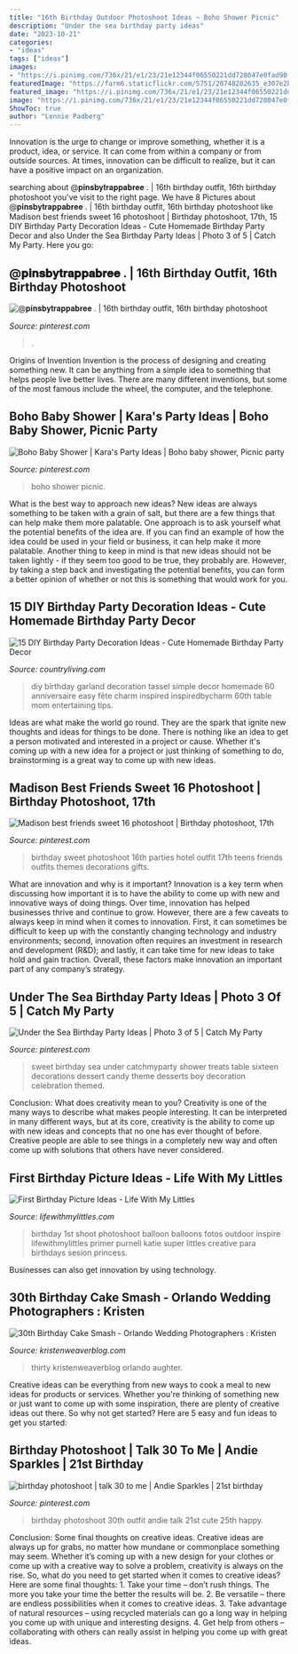 ```yaml
---
title: "16th Birthday Outdoor Photoshoot Ideas ~ Boho Shower Picnic"
description: "Under the sea birthday party ideas"
date: "2023-10-21"
categories:
- "ideas"
tags: ["ideas"]
images:
- "https://i.pinimg.com/736x/21/e1/23/21e12344f06550221dd728047e0fad90.jpg"
featuredImage: "https://farm6.staticflickr.com/5751/20748202635_e307e2bc76_c.jpg"
featured_image: "https://i.pinimg.com/736x/21/e1/23/21e12344f06550221dd728047e0fad90.jpg"
image: "https://i.pinimg.com/736x/21/e1/23/21e12344f06550221dd728047e0fad90.jpg"
ShowToc: true
author: "Lennie Padberg"
---
```



Innovation is the urge to change or improve something, whether it is a product, idea, or service. It can come from within a company or from outside sources. At times, innovation can be difficult to realize, but it can have a positive impact on an organization.

	

		
searching about @𝐩𝐢𝐧𝐬𝐛𝐲𝐭𝐫𝐚𝐩𝐩𝐚𝐛𝐫𝐞𝐞 . | 16th birthday outfit, 16th birthday photoshoot you've visit to the right page. We have 8 Pictures about @𝐩𝐢𝐧𝐬𝐛𝐲𝐭𝐫𝐚𝐩𝐩𝐚𝐛𝐫𝐞𝐞 . | 16th birthday outfit, 16th birthday photoshoot like Madison best friends sweet 16 photoshoot | Birthday photoshoot, 17th, 15 DIY Birthday Party Decoration Ideas - Cute Homemade Birthday Party Decor and also Under the Sea Birthday Party Ideas | Photo 3 of 5 | Catch My Party. Here you go:
		
    
## @𝐩𝐢𝐧𝐬𝐛𝐲𝐭𝐫𝐚𝐩𝐩𝐚𝐛𝐫𝐞𝐞 . | 16th Birthday Outfit, 16th Birthday Photoshoot

<img loading=lazy src="https://i.pinimg.com/736x/15/69/aa/1569aac7c88d2f1d45cf9e19a65c1a19.jpg" onerror="this.onerror=null;this.src='https://tse4.mm.bing.net/th?id=OIP.52xzjvacaUgrqWif5Q5DNAHaHH&amp;pid=15.1';" alt="@𝐩𝐢𝐧𝐬𝐛𝐲𝐭𝐫𝐚𝐩𝐩𝐚𝐛𝐫𝐞𝐞 . | 16th birthday outfit, 16th birthday photoshoot">

_Source: pinterest.com_

>. 

	

Origins of Invention
Invention is the process of designing and creating something new. It can be anything from a simple idea to something that helps people live better lives. There are many different inventions, but some of the most famous include the wheel, the computer, and the telephone.

    
## Boho Baby Shower | Kara&#039;s Party Ideas | Boho Baby Shower, Picnic Party

<img loading=lazy src="https://i.pinimg.com/736x/21/e1/23/21e12344f06550221dd728047e0fad90.jpg" onerror="this.onerror=null;this.src='https://tse2.mm.bing.net/th?id=OIP.bIg-5oWkVgfot0wruL_ZowHaLI&amp;pid=15.1';" alt="Boho Baby Shower | Kara&#039;s Party Ideas | Boho baby shower, Picnic party">

_Source: pinterest.com_

>boho shower picnic. 

	

What is the best way to approach new ideas?
New ideas are always something to be taken with a grain of salt, but there are a few things that can help make them more palatable. One approach is to ask yourself what the potential benefits of the idea are. If you can find an example of how the idea could be used in your field or business, it can help make it more palatable. Another thing to keep in mind is that new ideas should not be taken lightly - if they seem too good to be true, they probably are. However, by taking a step back and investigating the potential benefits, you can form a better opinion of whether or not this is something that would work for you.

    
## 15 DIY Birthday Party Decoration Ideas - Cute Homemade Birthday Party Decor

<img loading=lazy src="http://clv.h-cdn.co/assets/17/19/1494526105-fringe-garland-722x1024.jpg" onerror="this.onerror=null;this.src='https://tse1.mm.bing.net/th?id=OIP.GZuFALswUSszwceP-f-MjQHaKg&amp;pid=15.1';" alt="15 DIY Birthday Party Decoration Ideas - Cute Homemade Birthday Party Decor">

_Source: countryliving.com_

>diy birthday garland decoration tassel simple decor homemade 60 anniversaire easy fête charm inspired inspiredbycharm 60th table mom entertaining tips. 

	

Ideas are what make the world go round. They are the spark that ignite new thoughts and ideas for things to be done. There is nothing like an idea to get a person motivated and interested in a project or cause. Whether it's coming up with a new idea for a project or just thinking of something to do, brainstorming is a great way to come up with new ideas.

    
## Madison Best Friends Sweet 16 Photoshoot | Birthday Photoshoot, 17th

<img loading=lazy src="https://i.pinimg.com/736x/f4/1f/9a/f41f9aadf7bf94a0edad9adeabaa21c3.jpg" onerror="this.onerror=null;this.src='https://tse4.mm.bing.net/th?id=OIP.JZgSk8vNZlnhxQ81Wt7MUgHaLH&amp;pid=15.1';" alt="Madison best friends sweet 16 photoshoot | Birthday photoshoot, 17th">

_Source: pinterest.com_

>birthday sweet photoshoot 16th parties hotel outfit 17th teens friends outfits themes decorations gifts. 

	

What are innovation and why is it important?
Innovation is a key term when discussing how important it is to have the ability to come up with new and innovative ways of doing things. Over time, innovation has helped businesses thrive and continue to grow. However, there are a few caveats to always keep in mind when it comes to innovation. First, it can sometimes be difficult to keep up with the constantly changing technology and industry environments; second, innovation often requires an investment in research and development (R&D); and lastly, it can take time for new ideas to take hold and gain traction. Overall, these factors make innovation an important part of any company’s strategy.

    
## Under The Sea Birthday Party Ideas | Photo 3 Of 5 | Catch My Party

<img loading=lazy src="https://i.pinimg.com/736x/a7/a1/75/a7a175e018e5ea5030e0bacd05e1698f--birthday-party-ideas-sweet--sweet-sixteen-party.jpg" onerror="this.onerror=null;this.src='https://tse2.mm.bing.net/th?id=OIP.C4It3zMdwvHYLJPP1Bhq2QHaJ3&amp;pid=15.1';" alt="Under the Sea Birthday Party Ideas | Photo 3 of 5 | Catch My Party">

_Source: pinterest.com_

>sweet birthday sea under catchmyparty shower treats table sixteen decorations dessert candy theme desserts boy decoration celebration themed. 

	

Conclusion: What does creativity mean to you?
Creativity is one of the many ways to describe what makes people interesting. It can be interpreted in many different ways, but at its core, creativity is the ability to come up with new ideas and concepts that no one has ever thought of before. Creative people are able to see things in a completely new way and often come up with solutions that others have never considered.

    
## First Birthday Picture Ideas - Life With My Littles

<img loading=lazy src="https://farm6.staticflickr.com/5751/20748202635_e307e2bc76_c.jpg" onerror="this.onerror=null;this.src='https://tse2.mm.bing.net/th?id=OIP.wgC1QXDud-uY5_nhsbYSVgHaLG&amp;pid=15.1';" alt="First Birthday Picture Ideas - Life With My Littles">

_Source: lifewithmylittles.com_

>birthday 1st shoot photoshoot balloon balloons fotos outdoor inspire lifewithmylittles primer purnell katie super littles creative para birthdays sesion princess. 

	

Businesses can also get innovation by using technology.

    
## 30th Birthday Cake Smash - Orlando Wedding Photographers : Kristen

<img loading=lazy src="https://kristenweaverblog.com/wp-content/uploads/2017/05/30-cakesmash-07.jpg" onerror="this.onerror=null;this.src='https://tse1.mm.bing.net/th?id=OIP.ZEpPRjKI1JAz6x51nGlMFQHaLH&amp;pid=15.1';" alt="30th Birthday Cake Smash - Orlando Wedding Photographers : Kristen">

_Source: kristenweaverblog.com_

>thirty kristenweaverblog orlando aughter. 

	

Creative ideas can be everything from new ways to cook a meal to new ideas for products or services. Whether you're thinking of something new or just want to come up with some inspiration, there are plenty of creative ideas out there. So why not get started? Here are 5 easy and fun ideas to get you started: 

    
## Birthday Photoshoot | Talk 30 To Me | Andie Sparkles | 21st Birthday

<img loading=lazy src="https://i.pinimg.com/originals/06/23/d0/0623d06d1d133a3d5cf22b8530ba2cbf.png" onerror="this.onerror=null;this.src='https://tse3.mm.bing.net/th?id=OIP.0bEDs1GYzjb6_nuc1GGd7AHaLH&amp;pid=15.1';" alt="birthday photoshoot | talk 30 to me | Andie Sparkles | 21st birthday">

_Source: pinterest.com_

>birthday photoshoot 30th outfit andie talk 21st cute 25th happy. 

	

Conclusion: Some final thoughts on creative ideas.
Creative ideas are always up for grabs, no matter how mundane or commonplace something may seem. Whether it’s coming up with a new design for your clothes or come up with a creative way to solve a problem, creativity is always on the rise. So, what do you need to get started when it comes to creative ideas? Here are some final thoughts: 1. Take your time – don’t rush things. The more you take your time the better the results will be. 2. Be versatile – there are endless possibilities when it comes to creative ideas. 3. Take advantage of natural resources – using recycled materials can go a long way in helping you come up with unique and interesting designs. 4. Get help from others – collaborating with others can really assist in helping you come up with great ideas. 
